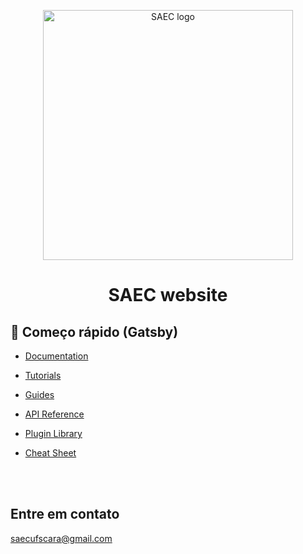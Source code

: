 <p align="center">
  <a href="https://saec.ufsc.br">
    <img alt="SAEC logo" src="https://saec.ufsc.br/logo.svg" width="400" />
  </a>
</p>
<h1 align="center">
  SAEC website
</h1>
 
## 🚀 Começo rápido (Gatsby)

- [Documentation](https://www.gatsbyjs.com/docs/?utm_source=starter&utm_medium=readme&utm_campaign=minimal-starter)

- [Tutorials](https://www.gatsbyjs.com/tutorial/?utm_source=starter&utm_medium=readme&utm_campaign=minimal-starter)

- [Guides](https://www.gatsbyjs.com/tutorial/?utm_source=starter&utm_medium=readme&utm_campaign=minimal-starter)

- [API Reference](https://www.gatsbyjs.com/docs/api-reference/?utm_source=starter&utm_medium=readme&utm_campaign=minimal-starter)

- [Plugin Library](https://www.gatsbyjs.com/plugins?utm_source=starter&utm_medium=readme&utm_campaign=minimal-starter)

- [Cheat Sheet](https://www.gatsbyjs.com/docs/cheat-sheet/?utm_source=starter&utm_medium=readme&utm_campaign=minimal-starter)

<br/><br/>

## Entre em contato

saecufscara@gmail.com
